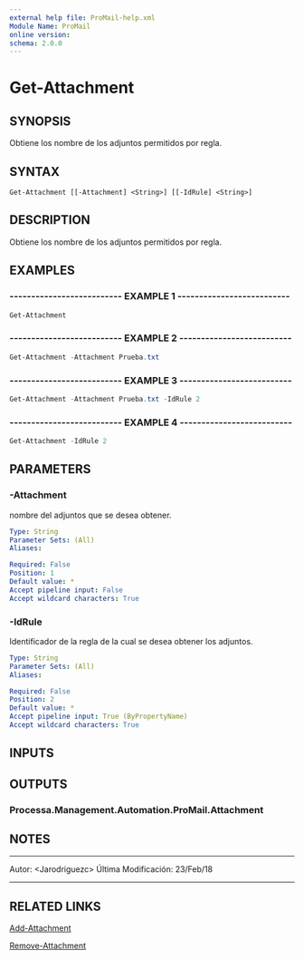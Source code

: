 ```yaml
---
external help file: ProMail-help.xml
Module Name: ProMail
online version: 
schema: 2.0.0
---
```


# Get-Attachment

## SYNOPSIS
Obtiene los nombre de los adjuntos permitidos por regla.

## SYNTAX

```
Get-Attachment [[-Attachment] <String>] [[-IdRule] <String>]
```

## DESCRIPTION
Obtiene los nombre de los adjuntos permitidos por regla.

## EXAMPLES

### -------------------------- EXAMPLE 1 --------------------------
```powershell
Get-Attachment
```

### -------------------------- EXAMPLE 2 --------------------------
```powershell
Get-Attachment -Attachment Prueba.txt
```

### -------------------------- EXAMPLE 3 --------------------------
```powershell
Get-Attachment -Attachment Prueba.txt -IdRule 2
```

### -------------------------- EXAMPLE 4 --------------------------
```powershell
Get-Attachment -IdRule 2
```

## PARAMETERS

### -Attachment
nombre del adjuntos que se desea obtener.

```yaml
Type: String
Parameter Sets: (All)
Aliases: 

Required: False
Position: 1
Default value: *
Accept pipeline input: False
Accept wildcard characters: True
```

### -IdRule
Identificador de la regla de la cual se desea obtener los adjuntos.

```yaml
Type: String
Parameter Sets: (All)
Aliases: 

Required: False
Position: 2
Default value: *
Accept pipeline input: True (ByPropertyName)
Accept wildcard characters: True
```

## INPUTS

## OUTPUTS

### Processa.Management.Automation.ProMail.Attachment

## NOTES
---------------------------------------------------------
Autor: \<Jarodriguezc\>
Última Modificación: 23/Feb/18

---------------------------------------------------------

## RELATED LINKS

[Add-Attachment](Add-Attachment.md)

[Remove-Attachment](Remove-Attachment.md)

